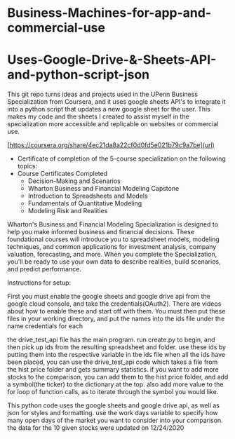 # Business-Machines-for-app-and-commercial-use
# Uses-Google-Drive-&-Sheets-API-and-python-script-json

This git repo turns ideas and projects used in the UPenn Business Specialization from Coursera, and it uses google sheets API's to integrate it into a python script that updates a new google sheet for the user. This makes my code and the sheets I created to assist myself in the specialization more accessible and replicable on websites or commercial use.

[https://coursera.org/share/4ec21da8a22cf0d0fd5e021b79c9a7be](url)
- Certificate of completion of the 5-course specialization on the following topics:
- Course Certificates Completed
  - Decision-Making and Scenarios
  - Wharton Business and Financial Modeling Capstone
  - Introduction to Spreadsheets and Models
  - Fundamentals of Quantitative Modeling
  - Modeling Risk and Realities

Wharton's Business and Financial Modeling Specialization is designed to help you make informed business and financial decisions. These foundational courses will introduce you to spreadsheet models, modeling techniques, and common applications for investment analysis, company valuation, forecasting, and more. When you complete the Specialization, you'll be ready to use your own data to describe realities, build scenarios, and predict performance. 


Instructions for setup:

First you must enable the google sheets and google drive api from the google cloud console, and take the credentials(OAuth2). There are videos about how to enable these and start off with them.
You must then put these files in your working directory, and put the names into the ids file under the name credentials for each

the drive_test_api file has the main program. run create.py to begin, and then pick up ids from the resulting spreadsheet and folder.
use these ids by putting them into the respective variable in the ids file
when all the ids have been placed, you can use the drive_test_api code which takes a file from the hist price folder and gets summary statistics.
if you want to add more stocks to the comparison, you can add them to the hist price folder, and add a symbol(the ticker) to the dictionary at the top.
also add more value to the for loop of function calls, as to iterate through the symbol you would like.

This python code uses the google sheets and google drive api, as well as json for styles and formatting. use the work days variable to specify how many open days of the market you want to consider into your comparison.
the data for the 10 given stocks were updated on 12/24/2020
